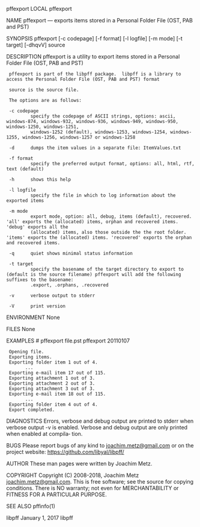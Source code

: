 pffexport                                                                       LOCAL                                                                      pffexport

NAME
     pffexport — exports items stored in a Personal Folder File (OST, PAB and PST)

SYNOPSIS
     pffexport [-c codepage] [-f format] [-l logfile] [-m mode] [-t target] [-dhqvV] source

DESCRIPTION
     pffexport is a utility to export items stored in a Personal Folder File (OST, PAB and PST)

     pffexport is part of the libpff package.  libpff is a library to access the Personal Folder File (OST, PAB and PST) format

     source is the source file.

     The options are as follows:

     -c codepage
             specify the codepage of ASCII strings, options: ascii, windows-874, windows-932, windows-936, windows-949, windows-950, windows-1250, windows-1251,
             windows-1252 (default), windows-1253, windows-1254, windows-1255, windows-1256, windows-1257 or windows-1258

     -d      dumps the item values in a separate file: ItemValues.txt

     -f format
             specify the preferred output format, options: all, html, rtf, text (default)

     -h      shows this help

     -l logfile
             specify the file in which to log information about the exported items

     -m mode
             export mode, option: all, debug, items (default), recovered. 'all' exports the (allocated) items, orphan and recovered items. 'debug' exports all the
             (allocated) items, also those outside the the root folder. 'items' exports the (allocated) items. 'recovered' exports the orphan and recovered items.

     -q      quiet shows minimal status information

     -t target
             specify the basename of the target directory to export to (default is the source filename) pffexport will add the following suffixes to the basename:
             .export, .orphans, .recovered

     -v      verbose output to stderr

     -V      print version

ENVIRONMENT
     None

FILES
     None

EXAMPLES
     # pffexport file.pst
     pffexport 20110107

     Opening file.
     Exporting items.
     Exporting folder item 1 out of 4.
           ...
     Exporting e-mail item 17 out of 115.
     Exporting attachment 1 out of 3.
     Exporting attachment 2 out of 3.
     Exporting attachment 3 out of 3.
     Exporting e-mail item 18 out of 115.
           ...
     Exporting folder item 4 out of 4.
     Export completed.

DIAGNOSTICS
     Errors, verbose and debug output are printed to stderr when verbose output -v is enabled.  Verbose and debug output are only printed when enabled at compila‐
     tion.

BUGS
     Please report bugs of any kind to <joachim.metz@gmail.com> or on the project website: https://github.com/libyal/libpff/

AUTHOR
     These man pages were written by Joachim Metz.

COPYRIGHT
     Copyright (C) 2008-2018, Joachim Metz <joachim.metz@gmail.com>.  This is free software; see the source for copying conditions. There is NO warranty; not even
     for MERCHANTABILITY or FITNESS FOR A PARTICULAR PURPOSE.

SEE ALSO
     pffinfo(1)

libpff                                                                     January 1, 2017                                                                    libpff
